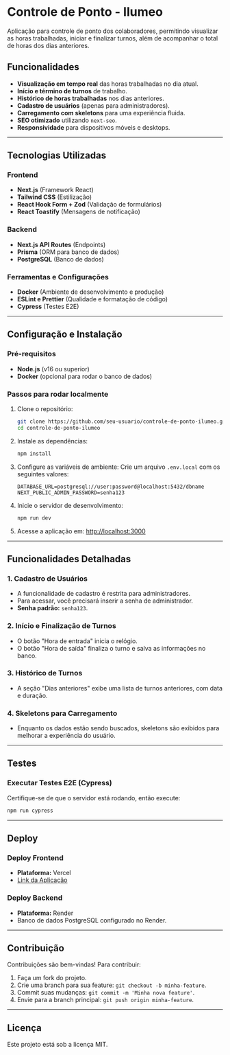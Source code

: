 # Controle de Ponto - Ilumeo

Aplicação para controle de ponto dos colaboradores, permitindo visualizar as horas trabalhadas, iniciar e finalizar turnos, além de acompanhar o total de horas dos dias anteriores.

## Funcionalidades

- **Visualização em tempo real** das horas trabalhadas no dia atual.
- **Início e término de turnos** de trabalho.
- **Histórico de horas trabalhadas** nos dias anteriores.
- **Cadastro de usuários** (apenas para administradores).
- **Carregamento com skeletons** para uma experiência fluida.
- **SEO otimizado** utilizando `next-seo`.
- **Responsividade** para dispositivos móveis e desktops.

---

## Tecnologias Utilizadas

### Frontend

- **Next.js** (Framework React)
- **Tailwind CSS** (Estilização)
- **React Hook Form + Zod** (Validação de formulários)
- **React Toastify** (Mensagens de notificação)

### Backend

- **Next.js API Routes** (Endpoints)
- **Prisma** (ORM para banco de dados)
- **PostgreSQL** (Banco de dados)

### Ferramentas e Configurações

- **Docker** (Ambiente de desenvolvimento e produção)
- **ESLint e Prettier** (Qualidade e formatação de código)
- **Cypress** (Testes E2E)

---

## Configuração e Instalação

### Pré-requisitos

- **Node.js** (v16 ou superior)
- **Docker** (opcional para rodar o banco de dados)

### Passos para rodar localmente

1. Clone o repositório:

   ```bash
   git clone https://github.com/seu-usuario/controle-de-ponto-ilumeo.git
   cd controle-de-ponto-ilumeo
   ```

2. Instale as dependências:

   ```bash
   npm install
   ```

3. Configure as variáveis de ambiente:
   Crie um arquivo `.env.local` com os seguintes valores:

   ```.env
   DATABASE_URL=postgresql://user:password@localhost:5432/dbname
   NEXT_PUBLIC_ADMIN_PASSWORD=senha123
   ```

4. Inicie o servidor de desenvolvimento:

   ```bash
   npm run dev
   ```

5. Acesse a aplicação em: [http://localhost:3000](http://localhost:3000)

---

## Funcionalidades Detalhadas

### 1. Cadastro de Usuários

- A funcionalidade de cadastro é restrita para administradores.
- Para acessar, você precisará inserir a senha de administrador.
- **Senha padrão:** `senha123`.

### 2. Início e Finalização de Turnos

- O botão "Hora de entrada" inicia o relógio.
- O botão "Hora de saída" finaliza o turno e salva as informações no banco.

### 3. Histórico de Turnos

- A seção "Dias anteriores" exibe uma lista de turnos anteriores, com data e duração.

### 4. Skeletons para Carregamento

- Enquanto os dados estão sendo buscados, skeletons são exibidos para melhorar a experiência do usuário.

---

## Testes

### Executar Testes E2E (Cypress)

Certifique-se de que o servidor está rodando, então execute:

```bash
npm run cypress
```

---

## Deploy

### Deploy Frontend

- **Plataforma:** Vercel
- [Link da Aplicação](https://sua-aplicacao.vercel.app)

### Deploy Backend

- **Plataforma:** Render
- Banco de dados PostgreSQL configurado no Render.

---

## Contribuição

Contribuições são bem-vindas! Para contribuir:

1. Faça um fork do projeto.
2. Crie uma branch para sua feature: `git checkout -b minha-feature`.
3. Commit suas mudanças: `git commit -m 'Minha nova feature'`.
4. Envie para a branch principal: `git push origin minha-feature`.

---

## Licença

Este projeto está sob a licença MIT.
